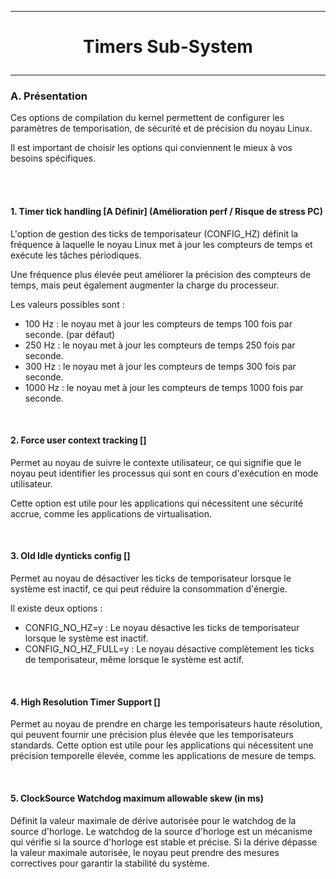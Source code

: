 ------------------------------------------------------------------------------------------------------------------------------------------
# <p align='center'> Timers Sub-System </p>
------------------------------------------------------------------------------------------------------------------------------------------
### A. Présentation
Ces options de compilation du kernel permettent de configurer les paramètres de temporisation, de sécurité et de précision du noyau Linux. 

Il est important de choisir les options qui conviennent le mieux à vos besoins spécifiques.

<br />
<br />


#### 1. Timer tick handling [A Définir] (Amélioration perf / Risque de stress PC)
L'option de gestion des ticks de temporisateur (CONFIG_HZ) définit la fréquence à laquelle le noyau Linux met à jour les compteurs de temps et exécute les tâches périodiques.

Une fréquence plus élevée peut améliorer la précision des compteurs de temps, mais peut également augmenter la charge du processeur.

Les valeurs possibles sont :
- 100 Hz  : le noyau met à jour les compteurs de temps 100  fois par seconde. (par défaut)
- 250 Hz  : le noyau met à jour les compteurs de temps 250  fois par seconde.
- 300 Hz  : le noyau met à jour les compteurs de temps 300  fois par seconde.
- 1000 Hz : le noyau met à jour les compteurs de temps 1000 fois par seconde.

<br />

#### 2. Force user context tracking []
Permet au noyau de suivre le contexte utilisateur, ce qui signifie que le noyau peut identifier les processus qui sont en cours d'exécution en mode utilisateur.

Cette option est utile pour les applications qui nécessitent une sécurité accrue, comme les applications de virtualisation.

<br />

#### 3. Old Idle dynticks config []
Permet au noyau de désactiver les ticks de temporisateur lorsque le système est inactif, ce qui peut réduire la consommation d'énergie.

Il existe deux options :
- CONFIG_NO_HZ=y       : Le noyau désactive les ticks de temporisateur lorsque le système est inactif.
- CONFIG_NO_HZ_FULL=y  : Le noyau désactive complètement les ticks de temporisateur, même lorsque le système est actif.
<br />


#### 4. High Resolution Timer Support []
Permet au noyau de prendre en charge les temporisateurs haute résolution, qui peuvent fournir une précision plus élevée que les temporisateurs standards. Cette option est utile pour les applications qui nécessitent une précision temporelle élevée, comme les applications de mesure de temps.

<br />

#### 5. ClockSource Watchdog maximum allowable skew (in ms)
Définit la valeur maximale de dérive autorisée pour le watchdog de la source d'horloge. Le watchdog de la source d'horloge est un mécanisme qui vérifie si la source d'horloge est stable et précise. Si la dérive dépasse la valeur maximale autorisée, le noyau peut prendre des mesures correctives pour garantir la stabilité du système.






